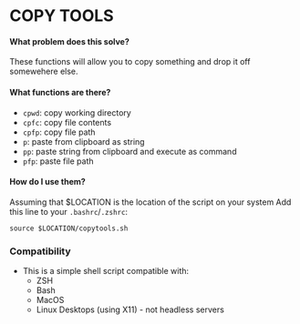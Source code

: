 # COPY TOOLS

#### What problem does this solve?
These functions will allow you to copy something and drop it off somewehere else.

#### What functions are there?
- `cpwd`: copy working directory
- `cpfc`: copy file contents
- `cpfp`: copy file path
- `p`: paste from clipboard as string
- `pp`: paste string from clipboard and execute as command
- `pfp`: paste file path

#### How do I use them? 
Assuming that $LOCATION is the location of the script on your system
Add this line to your `.bashrc`/`.zshrc`:

```
source $LOCATION/copytools.sh
```

### Compatibility
- This is a simple shell script compatible with:
    - ZSH
    - Bash
    - MacOS
    - Linux Desktops (using X11) - not headless servers
